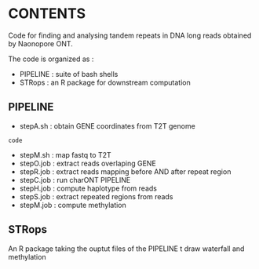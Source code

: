 # CONTENTS
Code for finding and analysing tandem repeats in DNA long reads obtained by Naonopore ONT.

The code is organized as : 
* PIPELINE : suite of bash shells
* STRops : an R package for downstream computation

## PIPELINE
* stepA.sh : obtain GENE coordinates from T2T genome
```
code
```
* stepM.sh : map fastq to T2T
* stepO.job : extract reads overlaping GENE
* stepR.job : extract reads mapping before AND after repeat region
* stepC.job : run charONT PIPELINE  
* stepH.job : compute haplotype from reads
* stepS.job : extract repeated regions from reads
* stepM.job : compute methylation

## STRops
An R package taking the ouptut files of the PIPELINE t draw waterfall and methylation
